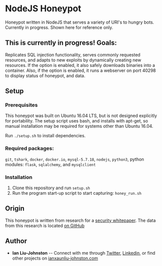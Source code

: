 # NodeJS Honeypot
Honeypot written in NodeJS that serves a variety of URI's to hungry bots. Currently in progress. Shown here for reference only.

## This is currently in progress! Goals:
Replicates SQL injection functionality, serves commonly requested resources, and adapts to new exploits by dynamically creating new resources. If the option is enabled, it also safely downloads binaries into a container. Also, if the option is enabled, it runs a webserver on port 40298 to display status of honeypot, and data.

## Setup
### Prerequisites
This honeypot was built on Ubuntu 16.04 LTS, but is not designed explicitly for portability. The setup script uses bash, and installs with apt-get, so manual installation may be required for systems other than Ubuntu 16.04.

Run ``./setup.sh`` to install dependencies.

### Required packages:
``git``, ``tshark``, ``docker``, ``docker.io``, ``mysql-5.7.18``, ``nodejs``, ``python3``, python modules: ``flask``, ``sqlalchemy``, and ``mysqlclient``

### Installation
1. Clone this repository and run ``setup.sh``
2. Run the program start-up script to start capturing: ``honey_run.sh``

## Origin
This honeypot is written from research for a [security whitepaper](url.com). The data from this research is located [on GitHub](https://github.com/wintermanc3r/honey.git)

## Author
* **Ian Liu-Johnston** -- Connect with me through [Twitter](https://twitter.com/Concativerse), [Linkedin](Linkedin.com), or find other projects on [ianxaunliu-johnston.com](https://ianxaunliu-johnston.com)
